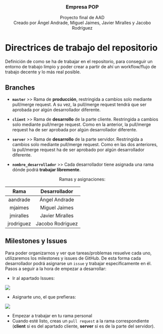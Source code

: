<div align="center">
<h3 align="center">Empresa POP</h3>
<p align="center">
Proyecto final de AAD <br>
Creado por Ángel Andrade, Miguel Jaimes, Javier Miralles y Jacobo Rodríguez
<br />
</p>
</div>

# Directrices de trabajo del repositorio
Definición de como se ha de trabajar en el repositorio, para conseguir un entorno de trabajo limpio y poder crear a partir de ahí un workflow/flujo de trabajo decente y lo más real posible.

## Branches

- **`master`** >> Rama de **producción**, restringida a cambios solo mediante pull/merge request. A su vez, la pull/merge request tendrá que ser aprobada por algún desarrollador diferente.
- **`client`** >> Rama de **desarrollo** de la parte cliente. Restringida a cambios solo mediante pull/merge request. Como en la anterior, la pull/merge request ha de ser aprobada por algún desarrollador diferente.
- **`server`** >> Rama de **desarrollo** de la parte servidor. Restringida a cambios solo mediante pull/merge request. Como en las dos anteriores, la pull/merge request ha de ser aprobado por algún desarrollador diferente.
	
- **`nombre_desarrollador`** >> Cada desarrollador tiene asignada una rama dónde podrá **trabajar libremente**.

<div align="center">
Ramas y asignaciones:

| Rama | Desarrollador |
|:----------:|:-------------:|
| aandrade | Ángel Andrade |
| mjaimes | Miguel Jaimes |
| jmiralles | Javier Miralles |
| jrodriguez | Jacobo Rodriguez |
</div>

## Milestones y Issues

Para poder organizarnos y ver que tareas/problemas resuelve cada uno, utilizaremos los milestones y issues de GitHub. De esta forma cada desarrollador podrá asignarse un `issue` y trabajar específicamente en él. Pasos a seguir a la hora de empezar a desarrollar:

- Ir al apartado Issues:

![](https://imgur.com/HFDbvyH.png)

- Asignarte uno, el que prefieras:

![](https://imgur.com/KUPNLD8.png)

- Empezar a trabajar en tu rama personal
- Cuando esté listo, creas un `pull request` a la rama correspondiente (**client** si es del apartado cliente, **server** si es de la parte del servidor).
